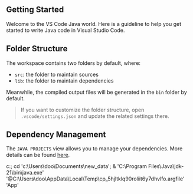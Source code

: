 ## Getting Started

Welcome to the VS Code Java world. Here is a guideline to help you get started to write Java code in Visual Studio Code.

## Folder Structure

The workspace contains two folders by default, where:

- `src`: the folder to maintain sources
- `lib`: the folder to maintain dependencies

Meanwhile, the compiled output files will be generated in the `bin` folder by default.

> If you want to customize the folder structure, open `.vscode/settings.json` and update the related settings there.

## Dependency Management

The `JAVA PROJECTS` view allows you to manage your dependencies. More details can be found [here](https://github.com/microsoft/vscode-java-dependency#manage-dependencies).


 c:; cd 'c:\Users\doo\Documents\new_data'; & 'C:\Program Files\Java\jdk-21\bin\java.exe' '@C:\Users\doo\AppData\Local\Temp\cp_5hjltklq90roliit6y7dhvlfo.argfile' 'App'